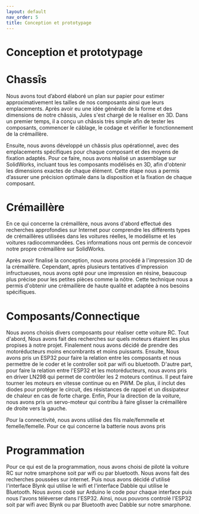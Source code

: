 ```yaml
---
layout: default
nav_order: 5
title: Conception et prototypage
---
```


# Conception et prototypage
# Chassîs
Nous avons tout d’abord élaboré un plan sur papier pour estimer approximativement les tailles de nos composants ainsi que leurs emplacements. Après avoir eu une idée générale de la forme et des dimensions de notre châssis, Jules s'est chargé de le réaliser en 3D. Dans un premier temps, il a conçu un châssis très simple afin de tester les composants, commencer le câblage, le codage et vérifier le fonctionnement de la crémaillère.

Ensuite, nous avons développé un châssis plus opérationnel, avec des emplacements spécifiques pour chaque composant et des moyens de fixation adaptés. Pour ce faire, nous avons réalisé un assemblage sur SolidWorks, incluant tous les composants modélisés en 3D, afin d'obtenir les dimensions exactes de chaque élément. Cette étape nous a permis d’assurer une précision optimale dans la disposition et la fixation de chaque composant.

# Crémaillère 
En ce qui concerne la crémaillère, nous avons d'abord effectué des recherches approfondies sur Internet pour comprendre les différents types de crémaillères utilisées dans les voitures réelles, le modélisme et les voitures radiocommandées. Ces informations nous ont permis de concevoir notre propre crémaillère sur SolidWorks.

Après avoir finalisé la conception, nous avons procédé à l'impression 3D de la crémaillère. Cependant, après plusieurs tentatives d'impression infructueuses, nous avons opté pour une impression en résine, beaucoup plus précise pour les petites pièces comme la nôtre. Cette technique nous a permis d'obtenir une crémaillère de haute qualité et adaptée à nos besoins spécifiques.

# Composants/Connectique

Nous avons choisis divers composants pour réaliser cette voiture RC. Tout d'abord, Nous avons fait des recherches sur quels moteurs étaient les plus propises à notre projet. Finalement nous avons décidé de prendre des motoréducteurs moins encombrants et moins puissants. Ensuite, Nous avons pris un ESP32 pour faire la relation entre les composants et nous permettre de le coder et le controller soit par wifi ou bluetooth. D'autre part, pour faire la relation entre l'ESP32 et les motoréducteurs, nous avons pris en driver LN298 qui permet de contrôler les 2 moteurs continus. Il peut faire tourner les moteurs en vitesse continue ou en PWM. De plus, il inclut des diodes pour protéger le circuit, des résistances de rappel et un dissipateur de chaleur en cas de forte charge.
Enfin, Pour la direction de la voiture, nous avons pris un servo-moteur qui contribu à faire glisser la crémaillère de droite vers la gauche.

Pour la connectivité, nous avons utilisé des fils male/femmelle et femelle/femelle. Pour ce qui concerne la batterie nous avons pris

# Programmation

Pour ce qui est de la programmation, nous avons choisi de piloté la voiture RC sur notre smarphone soit par wifi ou par bluetooth. Nous avons fait des recherches poussées sur internet. Puis nous avons décidé d'utilisé l'interface Blynk qui utilise le wifi et l'interface Dabble qui utilise le Bluetooth.
Nous avons codé sur Arduino le code pour chaque interface puis nous l'avons téléverser dans l'ESP32. Ainsi, nous pouvons controlé l'ESP32 soit par wifi avec Blynk ou par Bluetooth avec Dabble sur notre smarphone.
